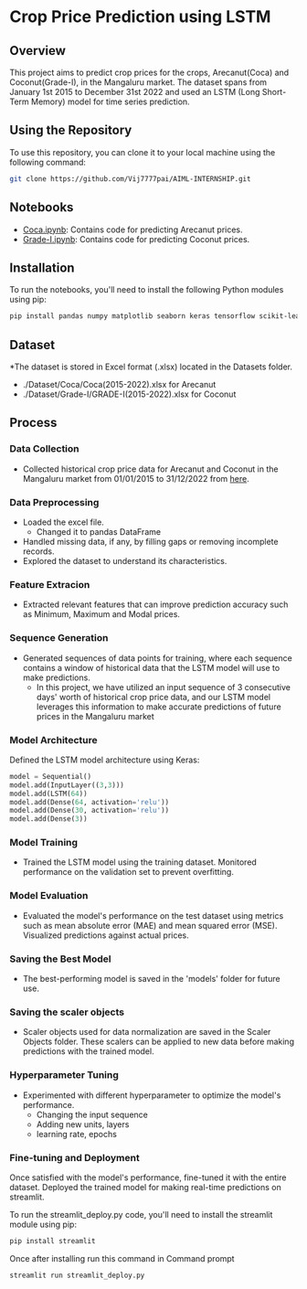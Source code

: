 # Crop Price Prediction using LSTM

## Overview

This project aims to predict crop prices for the crops, Arecanut(Coca) and Coconut(Grade-I), in the Mangaluru market. The dataset spans from January 1st 2015 to December 31st 2022 and used an LSTM (Long Short-Term Memory) model for time series prediction.

## Using the Repository

To use this repository, you can clone it to your local machine using the following command:

```bash
git clone https://github.com/Vij7777pai/AIML-INTERNSHIP.git 
```

## Notebooks

- [Coca.ipynb](Coca.ipynb): Contains code for predicting Arecanut prices.
- [Grade-I.ipynb](grade-I.ipynb): Contains code for predicting Coconut prices.

## Installation

To run the notebooks, you'll need to install the following Python modules using pip:

```bash
pip install pandas numpy matplotlib seaborn keras tensorflow scikit-learn
```

## Dataset

*The dataset is stored in Excel format (.xlsx) located in the Datasets folder. 
  - ./Dataset/Coca/Coca(2015-2022).xlsx for Arecanut
  - ./Dataset/Grade-I/GRADE-I(2015-2022).xlsx for Coconut

## Process

### Data Collection 

* Collected historical crop price data for Arecanut and Coconut in the Mangaluru market from 01/01/2015 to 31/12/2022 from [here](https://www.krishimaratavahini.kar.nic.in/department.aspx).

### Data Preprocessing

* Loaded the excel file.
    * Changed it to pandas DataFrame
* Handled missing data, if any, by filling gaps or removing incomplete records.
* Explored the dataset to understand its characteristics.

### Feature Extracion

* Extracted relevant features that can improve prediction accuracy such as Minimum, Maximum and Modal prices.

### Sequence Generation

* Generated sequences of data points for training, where each sequence contains a window of historical data that the LSTM model will use to make predictions.
    * In this project, we have utilized an input sequence of 3 consecutive days' worth of historical crop price data, and our LSTM model leverages this information to make accurate predictions of future prices in the Mangaluru market 

### Model Architecture

Defined the LSTM model architecture using Keras:

```python
model = Sequential()
model.add(InputLayer((3,3)))
model.add(LSTM(64))
model.add(Dense(64, activation='relu'))
model.add(Dense(30, activation='relu'))
model.add(Dense(3))
```

### Model Training

* Trained the LSTM model using the training dataset. Monitored performance on the validation set to prevent overfitting.

### Model Evaluation

* Evaluated the model's performance on the test dataset using metrics such as mean absolute error (MAE) and mean squared error (MSE). Visualized predictions against actual prices.

### Saving the Best Model

* The best-performing model is saved in the 'models' folder for future use.

### Saving the scaler objects 

* Scaler objects used for data normalization are saved in the Scaler Objects folder. These scalers can be applied to new data before making predictions with the trained model.

### Hyperparameter Tuning

* Experimented with different hyperparameter to optimize the model's performance.
  * Changing the input sequence
  * Adding new units, layers
  * learning rate, epochs

### Fine-tuning and Deployment

Once satisfied with the model's performance, fine-tuned it with the entire dataset. Deployed the trained model for making real-time predictions on streamlit.

To run the streamlit_deploy.py code, you'll need to install the streamlit module using pip:

```bash
pip install streamlit
```
Once after installing run this command in Command prompt

```bash
streamlit run streamlit_deploy.py
```





